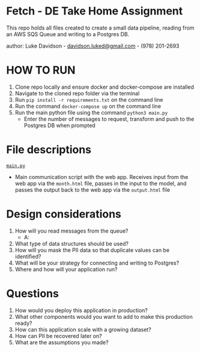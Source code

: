 # Fetch - DE Take Home Assignment
This repo holds all files created to create a small data pipeline, reading from an AWS SQS Queue and writing to a Postgres DB.

author: Luke Davidson - davidson.luked@gmail.com - (978) 201-2693

# HOW TO RUN
1. Clone repo locally and ensure docker and docker-compose are installed
2. Navigate to the cloned repo folder via the terminal
3. Run `pip install -r requirements.txt` on the command line
4. Run the command `docker-compose up` on the command line
5. Run the main python file using the command `python3 main.py`
    * Enter the number of messages to request, transform and push to the Postgres DB when prompted

# File descriptions
[`main.py`](https://github.com/luke-davidson/FetchInterview/blob/main/main.py)
- Main communication script with the web app. Receives input from the web app via the `month.html` file, passes in the input to the model, and passes the output back to the web app via the `output.html` file

# Design considerations
1. How will you read messages from the queue?
    - A: 
2. What type of data structures should be used?
3. How will you mask the PII data so that duplicate values can be identified?
4. What will be your strategy for connecting and writing to Postgres?
5. Where and how will your application run?

# Questions
1. How would you deploy this application in production?
2. What other components would you want to add to make this production ready?
3. How can this application scale with a growing dataset?
4. How can PII be recovered later on?
5. What are the assumptions you made?